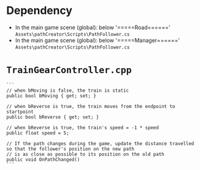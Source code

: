 # Dependency
- In the main game scene (global): below '=====Road======' `Assets\pathCreator\Scripts\PathFollower.cs`
- In the main game scene (global): below '=====Manager======' `Assets\pathCreator\Scripts\PathFollower.cs`

# `TrainGearController.cpp`
    ```
    // when bMoving is false, the train is static
    public bool bMoving { get; set; } 

    // when bReverse is true, the train moves from the endpoint to startpoint
    public bool bReverse { get; set; } 

    // when bReverse is true, the train's speed = -1 * speed
    public float speed = 5;

    // If the path changes during the game, update the distance travelled so that the follower's position on the new path
    // is as close as possible to its position on the old path
    public void OnPathChanged() 
    ```
